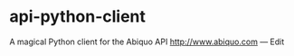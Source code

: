 api-python-client
=================

A magical Python client for the Abiquo API  http://www.abiquo.com  — Edit
